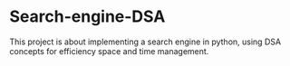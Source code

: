 # Search-engine-DSA
This project is about implementing a search engine in python, using DSA concepts for efficiency space and time management. 
